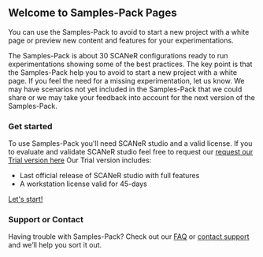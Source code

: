 ## Welcome to Samples-Pack Pages

You can use the Samples-Pack to avoid to start a new project with a white page or preview new content and features for your experimentations.

The Samples-Pack is about 30 SCANeR configurations ready to run experimentations showing some of the best practices. 
The key point is that the Samples-Pack help you to avoid to start a new project with a white page. 
If you feel the need for a missing experimentation, let us know. We may have scenarios not yet included in the Samples-Pack that we could share or we may take your feedback into account for the next version of the Samples-Pack.

### Get started

To use Samples-Pack you'll need SCANeR studio and a valid license.
If you to evaluate and validate SCANeR studio feel free to request our [request our Trial version here](https://www.avsimulation.com/scaner-studio-trial/)
Our Trial version includes:
- Last official release of SCANeR studio with full features
- A workstation license valid for 45-days

[Let's start!](https://sphilippe-avs.github.io/Samples-Pack/GettingStarted)

### Support or Contact

Having trouble with Samples-Pack? Check out our [FAQ](http://stockage.scanersimulation.com/Evaluation/2021/SCANeRstudio_Evaluation_FAQ.pdf) or [contact support](support-scaner@avsimulation.fr) and we’ll help you sort it out.
